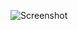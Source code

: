 ![Screenshot](https://raw.githubusercontent.com/Cryakl/Ultimate-RAT-Collection/refs/heads/main/SlickRAT/SlickRAT%20v1.0/Screenshot.png)
